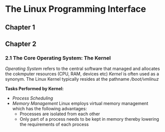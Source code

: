 # The Linux Programming Interface
## Chapter 1

## Chapter 2
### 2.1 The Core Operating System: The Kernel
*Operating System* refers to the central software that managed and allocates the cokmputer resources (CPU, RAM, devices etc)
_Kernel_ is often used as a synonym.
The Linux Kernel typically resides at the pathname _/boot/vmlinuz_

**Tasks Performed by Kernel:**
- _Process Scheduling_ 
- _Memory Management_ Linux employs virtual memory management which has the following advantages:
  - Processes are isolated from each other
  - Only part of a process needs to be kept in memory thereby lowering the requirements of each process
